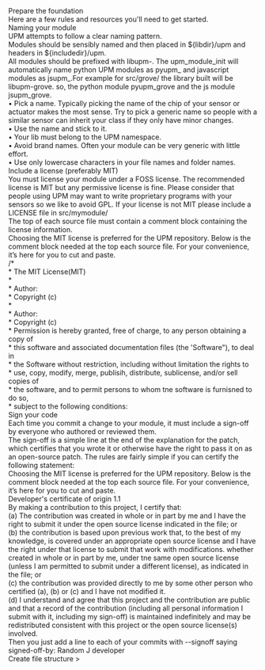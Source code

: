 <div id="foundationStructure">

<div class="section-wrapper">

<div class="container">

<div class="row">

<div class="col-sm-7">

<div class="page-heading">Prepare the foundation</div>

<div class="page-sub-heading">Here are a few rules and resources you'll need to get started.</div>

<div class="section-wrapper">

<div class="share-code">

<div class="heading">Naming your module</div>

<div class="description">UPM attempts to follow a clear naming pattern.</div>

</div>

</div>

<div class="section-description">

<div class="document-padding">

<div class="description">Modules should be sensibly named and then placed in ${libdir}/upm and headers in ${includedir}/upm.</div>

<div class="description">All modules should be prefixed with libupm-<modulename>. The upm_module_init will automatically name python UPM modules as pyupm_<modulename> and javascript modules as jsupm_<modulename>.For example for src/grove/ the library built will be libupm-grove. so, the python module pyupm_grove and the js module jsupm_grove.</div>

</div>

<div class="document-padding" style="padding-bottom: 0">

<div class="description">• Pick a name. Typically picking the name of the chip of your sensor or actuator makes the most sense. Try to pick a generic name so people with a similar sensor can inherit your class if they only have minor changes.</div>

</div>

<div class="document-padding" style="padding-bottom: 0">

<div class="description">• Use the name and stick to it.</div>

</div>

<div class="document-padding" style="padding-bottom: 0">

<div class="description">• Your lib must belong to the UPM namespace.</div>

</div>

<div class="document-padding" style="padding-bottom: 0">

<div class="description">• Avoid brand names. Often your module can be very generic with little effort.</div>

</div>

<div class="document-padding" style="padding-bottom: 0">

<div class="description">• Use only lowercase characters in your file names and folder names.</div>

</div>

</div>

</div>

</div>

</div>

</div>

<div class="section-wrapper background-theme code-sharing">

<div class="container">

<div class="row">

<div class="col-sm-7">

<div class="heading">Include a license (preferably MIT)</div>

<div class="document-padding">

<div class="description">You must license your module under a FOSS license. The recommended license is MIT but any permissive license is fine. Please consider that people using UPM may want to write proprietary programs with your sensors so we like to avoid GPL. If your license is not MIT please include a LICENSE file in src/mymodule/</div>

</div>

<div class="document-padding">

<div class="description">The top of each source file must contain a comment block containing the license information.</div>

</div>

<div class="document-padding">

<div class="description">Choosing the MIT license is preferred for the UPM repository. Below is the comment block needed at the top each source file. For your convenience, it’s here for you to cut and paste.</div>

</div>

<div class="document-padding">

<div class="permission">

<div class="description">

<div>/*</div>

<div>* The MIT License(MIT)</div>

<div>*</div>

<div>* Author: <your full name></div>

<div>* Copyright (c) <year> <copyright holder></div>

<div>*</div>

<div>* Author: <contributing author full name- if applicable></div>

<div>* Copyright (c) <year> <copyright holder></div>

<div>* Permission is hereby granted, free of charge, to any person obtaining a copy of</div>

<div>* this software and associated documentation files (the 'Software"), to deal in</div>

<div>* the Software without restriction, including without limitation the rights to</div>

<div>* use, copy, modify, merge, publisih, distribute, sublicense, and/or sell copies of</div>

<div>* the software, and to permit persons to whom tne software is furnisned to do so,</div>

<div>* subject to the following conditions:</div>

</div>

</div>

</div>

</div>

</div>

</div>

</div>

<div class="section-wrapper code-sharing">

<div class="container">

<div class="row">

<div class="col-sm-7">

<div class="heading">Sign your code</div>

<div class="document-padding">

<div class="description">Each time you commit a change to your module, it must include a sign-off by everyone who authored or reviewed them.</div>

</div>

<div class="document-padding">

<div class="description">The sign-off is a simple line at the end of the explanation for the patch, which certifies that you wrote it or otherwise have the right to pass it on as an open-source patch. The rules are fairly simple if you can certify the following statement:</div>

</div>

<div class="document-padding">

<div class="description">Choosing the MIT license is preferred for the UPM repository. Below is the comment block needed at the top each source file. For your convenience, it’s here for you to cut and paste.</div>

</div>

<div class="document-padding">

<div class="permission background-theme">

<div class="description">Developer's certificate of origin 1.1</div>

<div class="description">By making a contribution to this project, I certify that:</div>

<div class="description">(a) The contribution was created in whole or in part by me and I have the right to submit it under the open source license indicated in the file; or</div>

<div class="description">(b) the contribution is based upon previous work that, to the best of my knowledge, is covered under an appropriate open source license and I have the right under that license to submit that work with modifications. whether created in whole or in part by me, under tne same open source license (unless I am permitted to submit under a different license), as indicated in the file; or</div>

<div class="description">(c) the contribution was provided directly to me by some other person who certified (a), (b) or (c) and I have not modified it.</div>

<div class="description">(d) I understand and agree that this project and the contribution are public and that a record of the contribution (including all personal information I submit with it, including my sign-off) is maintained indefinitely and may be redistributed consistent with this project or the open source license(s) involved.</div>

</div>

</div>

<div class="document-padding">

<div class="description">Then you just add a line to each of your commits with --signoff saying</div>

</div>

<div class="document-padding">

<div class="permission background-theme">

<div class="description">signed-off-by: Random J developer <random@developer.example.org></div>

</div>

</div>

</div>

</div>

</div>

</div>

<div class="section-wrapper code-sharing">

<div class="container">

<div class="row">

<div class="col-sm-12"><a class="link pull-right">Create file structure ></a></div>

</div>

</div>

</div>

</div>